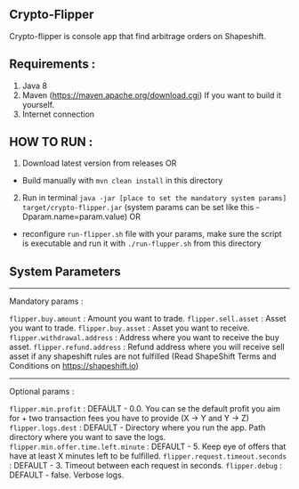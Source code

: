 <h2>Crypto-Flipper</h2>

Crypto-flipper is console app that find arbitrage orders on Shapeshift.

<h2>Requirements :</h2> 

1) Java 8
2) Maven (https://maven.apache.org/download.cgi) If you want to build it yourself.
3) Internet connection

<h2>HOW TO RUN :</h2>

1) Download latest version from releases
OR
* Build manually with `mvn clean install` in this directory

2) Run in terminal 
`java -jar [place to set the mandatory system params] target/crypto-flipper.jar` (system params can be set like this -Dparam.name=param.value)
OR 
* reconfigure `run-flipper.sh` file with  your params, make sure the script is executable and run it with `./run-flupper.sh` from this directory

<h2> System Parameters </h2>

***
Mandatory params :

`flipper.buy.amount` : Amount you want to trade.
`flipper.sell.asset` : Asset you want to trade.
`flipper.buy.asset` : Asset you want to receive.
`flipper.withdrawal.address` : Address where you want to receive the buy asset.
`flipper.refund.address` : Refund address where you will receive sell asset if any shapeshift rules are not fulfilled (Read ShapeShift Terms and Conditions on https://shapeshift.io)

***
Optional params :
 
`flipper.min.profit` : DEFAULT - 0.0. You can se the default profit you aim for + two transaction fees you have to provide (X -> Y and Y -> Z)
`flipper.logs.dest` : DEFAULT - Directory where you run the app. Path directory where you want to save the logs.
`flipper.min.offer.time.left.minute` : DEFAULT - 5. Keep eye of offers that have at least X minutes left to be fulfilled.
`flipper.request.timeout.seconds` : DEFAULT - 3. Timeout between each request in seconds.
`flipper.debug` : DEFAULT - false. Verbose logs.
